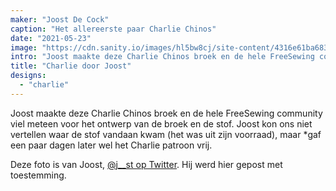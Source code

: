 ```yaml
---
maker: "Joost De Cock"
caption: "Het allereerste paar Charlie Chinos"
date: "2021-05-23"
image: "https://cdn.sanity.io/images/hl5bw8cj/site-content/4316e61ba68384487d5e6c1f6c50c3fc935ebdcb-600x800.jpg"
intro: "Joost maakte deze Charlie Chinos broek en de hele FreeSewing community viel meteen voor het ontwerp van de broek en de stof. Hoewel Joost ons niet kon vertellen waar de stof vandaan kwam (het was uit zijn voorraad), gaf hij het Charlie patroon een paar dagen later vrij."
title: "Charlie door Joost"
designs:
  - "charlie"
---
```



Joost maakte deze Charlie Chinos broek en de hele FreeSewing community viel meteen voor het ontwerp van de broek en de stof. </em> Joost kon ons niet vertellen waar de stof vandaan kwam (het was uit zijn voorraad), maar *gaf een paar dagen later wel het Charlie patroon vrij.</p>

Deze foto is van Joost, [@j__st op Twitter](https://twitter.com/j__st). Hij werd hier gepost met toestemming.

